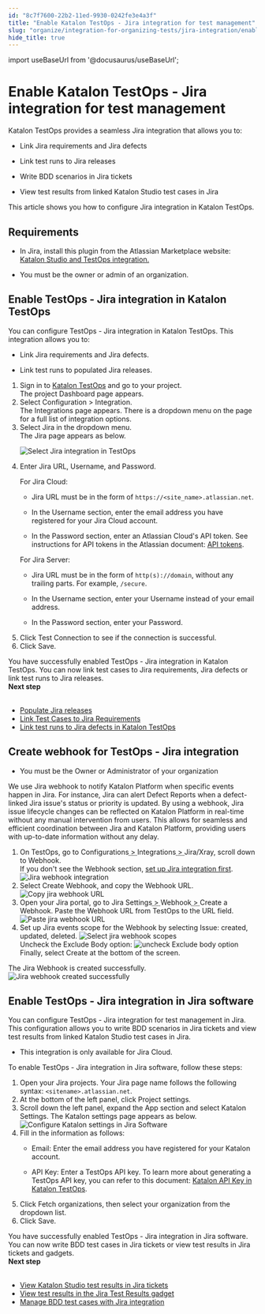 ```yaml
---
id: "8c7f7600-22b2-11ed-9930-0242fe3e4a3f"
title: "Enable Katalon TestOps - Jira integration for test management"
slug: "organize/integration-for-organizing-tests/jira-integration/enable-katalon-testops---jira-integration-for-test-management"
hide_title: true
---
```

import useBaseUrl from '@docusaurus/useBaseUrl';


# <a id="id" class="anchor_top_offset"/><a id="ariaid-title1" class="anchor_top_offset"/>Enable <span xmlns="http://www.w3.org/1999/xhtml" className="ph">Katalon TestOps</span>  - Jira integration for test management

<div xmlns="http://www.w3.org/1999/xhtml" className="p"><span className="ph">Katalon TestOps</span> provides a seamless Jira integration that allows you to:<ul className="ul"><li className="li"><p className="p">Link Jira requirements and Jira defects</p></li><li className="li"><p className="p">Link test runs to Jira releases</p></li><li className="li"><p className="p">Write BDD scenarios in Jira tickets</p></li><li className="li"><p className="p">View test results from linked <span className="ph">Katalon Studio</span> test cases in Jira</p></li></ul></div>
<p xmlns="http://www.w3.org/1999/xhtml" className="p">This article shows you how to configure Jira integration in <span className="ph">Katalon TestOps</span>.</p> 

## Requirements

<div xmlns="http://www.w3.org/1999/xhtml" className="p"><ul className="ul"><li className="li">
      <p className="p">In Jira, install this plugin from the Atlassian Marketplace website:   <a className="xref j-external-link" href="https://marketplace.atlassian.com/apps/1217501/katalon-bdd-test-automation-for-jira" target="_blank">Katalon Studio and TestOps integration.</a></p>
    </li><li className="li">You must be the owner or admin of an organization.</li></ul></div>

## <a id="task-3729" class="anchor_top_offset"/>Enable TestOps - Jira integration in <span xmlns="http://www.w3.org/1999/xhtml" className="ph">Katalon TestOps</span> 

<section xmlns="http://www.w3.org/1999/xhtml" className="section context">You can configure TestOps - Jira integration in <span className="ph">Katalon TestOps</span>. This integration allows you to:<ul className="ul"><li className="li"><p className="p">Link Jira requirements and Jira defects.</p></li><li className="li"><p className="p">Link test runs to populated Jira releases.</p></li></ul></section> 
<ol xmlns="http://www.w3.org/1999/xhtml" className="ol steps"><li className="li step stepexpand"><span className="ph cmd">Sign in to <a className="xref j-external-link" href="https://testops.katalon.io/login" target="_blank">Katalon TestOps</a> and go to your project.</span><div className="itemgroup stepresult">The project <span className="ph uicontrol">Dashboard</span> page appears.</div></li><li className="li step stepexpand"><span className="ph cmd">Select <span className="ph uicontrol">Configuration</span> &gt; <span className="ph uicontrol">Integration</span>.</span><div className="itemgroup stepresult">The <span className="ph uicontrol">Integrations</span> page appears. There is a dropdown menu on the page for a full list of integration options.</div></li><li className="li step stepexpand"><span className="ph cmd">Select <span className="ph uicontrol">Jira</span> in the dropdown menu.</span><div className="itemgroup stepresult">The Jira page appears as below.<p className="p"><img className="image" src={useBaseUrl("/d1562fc0-6caa-11ed-a602-0242cfbc79b5.png")} alt="Select Jira integration in TestOps" /></p></div></li><li className="li step stepexpand"><span className="ph cmd">Enter Jira URL, Username, and Password.</span><div className="itemgroup info"><p className="p">For Jira Cloud:</p><ul className="ul"><li className="li"><p className="p">Jira URL must be in the form of <code className="ph codeph">https://&lt;site_name&gt;.atlassian.net</code>.</p></li><li className="li"><p className="p">In the <span className="ph uicontrol">Username</span> section, enter the email address you have registered for your Jira Cloud account.</p></li><li className="li"><p className="p">In the <span className="ph uicontrol">Password</span> section, enter an Atlassian Cloud's API token. See instructions for API tokens in the Atlassian document: <a className="xref j-external-link" href="https://confluence.atlassian.com/cloud/api-tokens-938839638.html" target="_blank">API tokens</a>.</p></li></ul><p className="p">For Jira Server:</p><ul className="ul"><li className="li"><p className="p">Jira URL must be in the form of <code className="ph codeph">http(s)://domain</code>, without any trailing parts. For example, <code className="ph codeph">/secure</code>.</p></li><li className="li"><p className="p">In the <span className="ph uicontrol">Username</span> section, enter your Username instead of your email address.</p></li><li className="li"><p className="p">In the <span className="ph uicontrol">Password</span> section, enter your Password.</p></li></ul></div></li><li className="li step stepexpand"><span className="ph cmd">Click <span className="ph uicontrol">Test Connection</span> to see if the connection is successful. </span></li><li className="li step stepexpand"><span className="ph cmd">Click <span className="ph uicontrol">Save</span>.</span></li></ol> 
<section xmlns="http://www.w3.org/1999/xhtml" className="section result">You have successfully enabled TestOps - Jira integration in <span className="ph">Katalon TestOps</span>. You can now link test cases to Jira requirements, Jira defects or link test runs to Jira releases.</section> 
<nav xmlns="http://www.w3.org/1999/xhtml" role="navigation" className="related-links"><div className="linklist"><strong>Next step</strong><br /><br /><ul className="linklist"><li className="linklist"><a className="link" href="/plan/integration-for-test-planning/populate-jira-releases">Populate Jira releases</a></li><li className="linklist"><a className="link" href="/plan/integration-for-test-planning/link-test-cases-to-jira-requirements">Link Test Cases to Jira Requirements</a></li><li className="linklist"><a className="link" href="/analyze/integration-for-test-analyzing/jira-integration/link-test-runs-to-jira-defects-in-katalon-testops">Link test runs to Jira defects in Katalon TestOps</a></li></ul></div></nav> 

## <a id="task-2296" class="anchor_top_offset"/>Create webhook for TestOps - Jira integration 

<div xmlns="http://www.w3.org/1999/xhtml" className="section prereq p"><ul className="ul"><li className="li"><p className="p">You must be the Owner or Administrator of your organization</p></li></ul></div>
<section xmlns="http://www.w3.org/1999/xhtml" className="section context">We use Jira webhook to notify Katalon Platform when specific events happen in Jira. For instance, Jira can alert Defect Reports when a defect-linked Jira issue's status or priority is updated. By using a webhook, Jira issue lifecycle changes can be reflected on Katalon Platform in real-time without any manual intervention from users. This allows for seamless and efficient coordination between Jira and Katalon Platform, providing users with up-to-date information without any delay.</section> 
<ol xmlns="http://www.w3.org/1999/xhtml" className="ol steps"><li className="li step stepexpand"><span className="ph cmd">On <span className="ph">TestOps</span>, go to <span className="ph menucascade"><span className="ph uicontrol">Configurations</span><abbr title="and then"> &gt; </abbr><span className="ph uicontrol">Integrations</span><abbr title="and then"> &gt; </abbr><span className="ph uicontrol">Jira/Xray</span></span>, scroll down to Webhook. </span><div className="itemgroup info">If you don't see the Webhook section, <a className="xref j-external-link" href="https://docs.katalon.com/docs/organize/integration-for-organizing-tests/jira-integration/enable-katalon-testops---jira-integration-for-test-management" target="_blank">set up Jira integration first</a>. <img className="image" src={useBaseUrl("/0cbc8660-cc5d-11ed-a4d3-0242cfbc79b5.png")} alt="Jira webhook integration" /></div></li><li className="li step stepexpand"><span className="ph cmd"> Select <span className="ph uicontrol">Create Webhook</span>, and copy the Webhook URL.<img className="image" src={useBaseUrl("/0c5475c0-cc5d-11ed-a4d3-0242cfbc79b5.png")} alt="Copy jira webhook URL" /></span></li><li className="li step stepexpand"><span className="ph cmd">Open your Jira portal, go to <span className="ph menucascade"><span className="ph uicontrol">Jira Settings</span><abbr title="and then"> &gt; </abbr><span className="ph uicontrol">Webhook</span><abbr title="and then"> &gt; </abbr><span className="ph uicontrol">Create a Webhook</span></span>. Paste the Webhook URL from <span className="ph">TestOps</span> to the URL field. <img className="image" src={useBaseUrl("/0c81c750-cc5d-11ed-a4d3-0242cfbc79b5.png")} alt="Paste jira webhook URL" /></span></li><li className="li step stepexpand"><span className="ph cmd">Set up Jira events scope for the Webhook by selecting <span className="ph uicontrol">Issue</span>: <span className="ph uicontrol">created</span>, <span className="ph uicontrol">updated</span>, <span className="ph uicontrol">deleted</span>. <img className="image" src={useBaseUrl("/0c9130a0-cc5d-11ed-a4d3-0242cfbc79b5.png")} alt="Select jira webhook scopes" /></span><div className="itemgroup info">Uncheck the <span className="ph uicontrol">Exclude Body</span> option: <img className="image" src={useBaseUrl("/0c739680-cc5d-11ed-a4d3-0242cfbc79b5.png")} alt="uncheck Exclude body option" />Finally, select <span className="ph uicontrol">Create</span> at the bottom of the screen.</div></li></ol> 
<section xmlns="http://www.w3.org/1999/xhtml" className="section result">The Jira Webhook is created successfully. <img className="image" src={useBaseUrl("/0c63df10-cc5d-11ed-a4d3-0242cfbc79b5.png")} alt="Jira webhook created successfully" /></section> 

## <a id="task-7062" class="anchor_top_offset"/>Enable TestOps - Jira integration in Jira software

<p xmlns="http://www.w3.org/1999/xhtml" className="shortdesc">You can configure TestOps - Jira integration for test management in Jira. This configuration allows you to write BDD scenarios in Jira tickets and view test results from linked <span className="ph">Katalon Studio</span> test cases in Jira.</p> 
<div xmlns="http://www.w3.org/1999/xhtml" className="section prereq p"><ul className="ul"><li className="li"><p className="p">This integration is only available for Jira Cloud.</p></li></ul></div>
<section xmlns="http://www.w3.org/1999/xhtml" className="section context"><p className="p">To enable TestOps - Jira integration in Jira software, follow these steps:</p> </section> 
<ol xmlns="http://www.w3.org/1999/xhtml" className="ol steps"><li className="li step stepexpand"><span className="ph cmd">Open your Jira projects. Your Jira page name follows the following syntax: <code className="ph codeph">&lt;sitename&gt;.atlassian.net</code>.</span></li><li className="li step stepexpand"><span className="ph cmd">At the bottom of the left panel, click <span className="ph uicontrol">Project settings</span>.</span></li><li className="li step stepexpand"><span className="ph cmd">Scroll down the left panel, expand the <span className="ph uicontrol">App</span> section and select <span className="ph uicontrol">Katalon Settings</span>. The <span className="ph uicontrol">Katalon settings</span> page appears as below.</span><div className="itemgroup info"><img className="image" width={500} src={useBaseUrl("/7d9d56e0-5c17-11ed-a602-0242cfbc79b5.png")} alt="Configure Katalon settings in Jira Software" /></div></li><li className="li step stepexpand"><span className="ph cmd">Fill in the information as follows:</span><div className="itemgroup info"><ul className="ul"><li className="li"><p className="p"><span className="ph uicontrol">Email</span>: Enter the email address you have registered for your Katalon account.</p></li><li className="li"><p className="p"><span className="ph uicontrol">API Key</span>: Enter a TestOps API key. To learn more about generating a TestOps API key, you can refer to this document: <a className="xref" href="/administer/settings/katalon-api-key-in-katalon-testops">Katalon API Key in Katalon TestOps</a>.</p></li></ul></div></li><li className="li step stepexpand"><span className="ph cmd">Click <span className="ph uicontrol">Fetch organizations</span>, then select your organization from the dropdown list.</span></li><li className="li step stepexpand"><span className="ph cmd">Click <span className="ph uicontrol">Save</span>.</span></li></ol> 
<section xmlns="http://www.w3.org/1999/xhtml" className="section result">You have successfully enabled TestOps - Jira integration in Jira software. You can now write BDD test cases in Jira tickets or view test results in Jira tickets and gadgets.</section> 
<nav xmlns="http://www.w3.org/1999/xhtml" role="navigation" className="related-links"><div className="linklist"><strong>Next step</strong><br /><br /><ul className="linklist"><li className="linklist"><a className="link" href="/analyze/integration-for-test-analyzing/jira-integration/view-katalon-studio-test-results-in-jira-tickets">View Katalon Studio test results in Jira tickets</a></li><li className="linklist"><a className="link" href="/analyze/integration-for-test-analyzing/jira-integration/view-test-results-in-the-jira-test-results-gadget">View test results in the Jira Test Results gadget</a></li><li className="linklist"><a className="link" href="/organize/integration-for-organizing-tests/jira-integration/manage-bdd-test-cases-with-jira-integration">Manage BDD test cases with Jira integration</a></li></ul></div></nav> 
